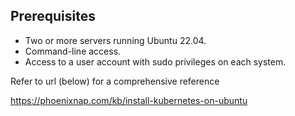 ## Prerequisites

- Two or more servers running Ubuntu 22.04.
- Command-line access.
- Access to a user account with sudo privileges on each system.

Refer to url (below) for a comprehensive reference

https://phoenixnap.com/kb/install-kubernetes-on-ubuntu
